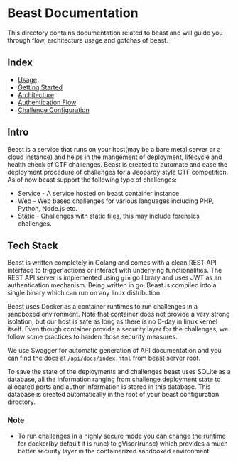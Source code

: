 # Beast Documentation

This directory contains documentation related to beast and will guide you through flow, architecture usage and gotchas of beast.

## Index

* [Usage](/Usage)
* [Getting Started](GettingStarted)
* [Architecture](Architecture)
* [Authentication Flow](Auth)
* [Challenge Configuration](ChallConfig)

## Intro

Beast is a service that runs on your host(may be a bare metal server or a cloud instance) and helps in the mangement of deployment, lifecycle and health check of CTF challenges. Beast is created to automate and ease the deployment procedure of challenges for a Jeopardy style CTF competition. As of now beast support the following type of challenges:

* Service - A service hosted on beast container instance
* Web - Web based challenges for various languages including PHP, Python, Node.js etc.
* Static - Challenges with static files, this may include forensics challenges.

## Tech Stack

Beast is written completely in Golang and comes with a clean REST API interface to trigger actions or interact with underlying functionalities.
The REST API server is implemented using `gin` go library and uses JWT as an authentication mechanism. Being written in go, Beast is compiled into
a single binary which can run on any linux distribution.

Beast uses Docker as a container runtimes to run challenges in a sandboxed environment. Note that container does not provide a very strong isolation, but our host is safe as long as there is no 0-day in linux kernel itself. Even though container provide a security layer for the challenges, we follow some practices to harden those security measures.

We use Swagger for automatic generation of API documentation and you can find the docs at `/api/docs/index.html` from beast server root.

To save the state of the deployments and challenges beast uses SQLite as a database, all the information ranging from challenge deployment state to allocated ports and author information is stored in this database. This database is created automatically in the root of your beast configuration directory.

### Note

* To run challenges in a highly secure mode you can change the runtime for docker(by default it is runc) to gVisor(runsc) which provides a much better security layer in the containerized sandboxed environment.
